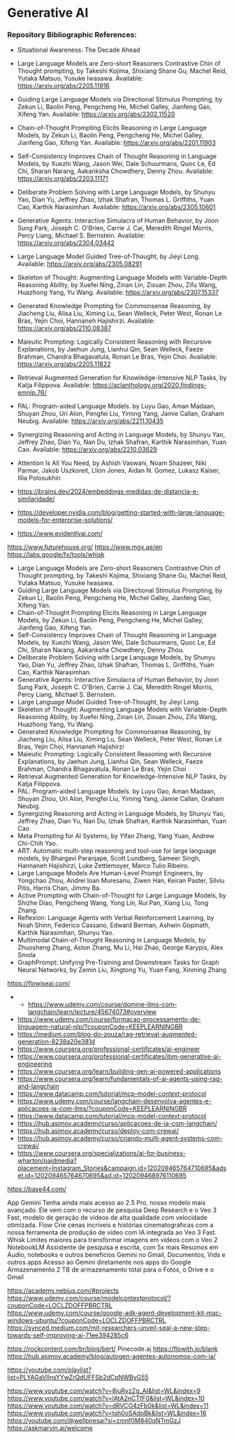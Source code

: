 # Generative AI

### Repository Bibliographic References:
- Situational Awareness: The Decade Ahead

- Large Language Models are Zero-short Reasoners Contrastive Chin of Thought prompting, by Takeshi Kojima, Shixiang Shane Gu, Machel Reid, Yutaka Matsuo, Yusuke Iwasawa. Available: https://arxiv.org/abs/2205.11916

- Guiding Large Language Models via Directional Stimulus Prompting, by Zekun Li, Baolin Peng, Pengcheng He, Michel Galley, Jianfeng Gao, Xifeng Yan. Available: https://arxiv.org/abs/2302.11520

- Chain-of-Thought Prompting Elicits Reasoning in Large Language Models, by Zekun Li, Baolin Peng, Pengcheng He, Michel Galley, Jianfeng Gao, Xifeng Yan. Available: https://arxiv.org/abs/2201.11903

- Self-Consistency Improves Chain of Thought Reasoning in Language Models, by Xuezhi Wang, Jason Wei, Dale Schuurmans, Quoc Le, Ed Chi, Sharan Narang, Aakanksha Chowdhery, Denny Zhou. Available: https://arxiv.org/abs/2203.11171

- Deliberate Problem Solving with Large Language Models, by Shunyu Yao, Dian Yu, Jeffrey Zhao, Izhak Shafran, Thomas L. Griffiths, Yuan Cao, Karthik Narasimhan. Available: https://arxiv.org/abs/2305.10601

- Generative Agents: Interactive Simulacra of Human Behavior, by Joon Sung Park, Joseph C. O'Brien, Carrie J. Cai, Meredith Ringel Morris, Percy Liang, Michael S. Bernstein. Available: https://arxiv.org/abs/2304.03442

- Large Language Model Guided Tree-of-Thought, by Jieyi Long. Available: https://arxiv.org/abs/2305.08291

- Skeleton of Thought: Augmenting Language Models with Variable-Depth Reasoning Ability, by Xuefei Ning, Zinan Lin, Zixuan Zhou, Zifu Wang, Huazhong Yang, Yu Wang. Available: https://arxiv.org/abs/2307.15337

-  Generated Knowledge Prompting for Commonsense Reasoning, by Jiacheng Liu, Alisa Liu, Ximing Lu, Sean Welleck, Peter West, Ronan Le Bras, Yejin Choi, Hannaneh Hajishirzi. Available: https://arxiv.org/abs/2110.08387

- Maieutic Prompting: Logically Consistent Reasoning with Recursive Explanations, by Jaehun Jung, Lianhui Qin, Sean Welleck, Faeze Brahman, Chandra Bhagavatula, Ronan Le Bras, Yejin Choi. Available: https://arxiv.org/abs/2205.11822

- Retrieval Augmented Generation for Knowledge-Intensive NLP Tasks, by Katja Filippova. Available: https://aclanthology.org/2020.findings-emnlp.76/

- PAL: Program-aided Language Models. by Luyu Gao, Aman Madaan, Shuyan Zhou, Uri Alon, Pengfei Liu, Yiming Yang, Jamie Callan, Graham Neubig. Available: https://arxiv.org/abs/2211.10435

- Synergizing Reasoning and Acting in Language Models, by Shunyu Yao, Jeffrey Zhao, Dian Yu, Nan Du, Izhak Shafran, Karthik Narasimhan, Yuan Cao. Available: https://arxiv.org/abs/2210.03629

- Attention Is All You Need, by Ashish Vaswani, Noam Shazeer, Niki Parmar, Jakob Uszkoreit, Llion Jones, Aidan N. Gomez, Lukasz Kaiser, Illia Polosukhin

- https://brains.dev/2024/embeddings-medidas-de-distancia-e-similaridade/

- https://developer.nvidia.com/blog/getting-started-with-large-language-models-for-enterprise-solutions/

- https://www.evidentlyai.com/

https://www.futurehouse.org/
https://www.mgx.ae/en
https://labs.google/fx/tools/whisk

- Large Language Models are Zero-short Reasoners Contrastive Chin of Thought prompting, by Takeshi Kojima, Shixiang Shane Gu, Machel Reid, Yutaka Matsuo, Yusuke Iwasawa. 
- Guiding Large Language Models via Directional Stimulus Prompting, by Zekun Li, Baolin Peng, Pengcheng He, Michel Galley, Jianfeng Gao, Xifeng Yan. 
- Chain-of-Thought Prompting Elicits Reasoning in Large Language Models, by Zekun Li, Baolin Peng, Pengcheng He, Michel Galley, Jianfeng Gao, Xifeng Yan. 
- Self-Consistency Improves Chain of Thought Reasoning in Language Models, by Xuezhi Wang, Jason Wei, Dale Schuurmans, Quoc Le, Ed Chi, Sharan Narang, Aakanksha Chowdhery, Denny Zhou. 
- Deliberate Problem Solving with Large Language Models, by Shunyu Yao, Dian Yu, Jeffrey Zhao, Izhak Shafran, Thomas L. Griffiths, Yuan Cao, Karthik Narasimhan.
- Generative Agents: Interactive Simulacra of Human Behavior, by Joon Sung Park, Joseph C. O'Brien, Carrie J. Cai, Meredith Ringel Morris, Percy Liang, Michael S. Bernstein.
- Large Language Model Guided Tree-of-Thought, by Jieyi Long.
- Skeleton of Thought: Augmenting Language Models with Variable-Depth Reasoning Ability, by Xuefei Ning, Zinan Lin, Zixuan Zhou, Zifu Wang, Huazhong Yang, Yu Wang.
- Generated Knowledge Prompting for Commonsense Reasoning, by Jiacheng Liu, Alisa Liu, Ximing Lu, Sean Welleck, Peter West, Ronan Le Bras, Yejin Choi, Hannaneh Hajishirzi
- Maieutic Prompting: Logically Consistent Reasoning with Recursive Explanations, by Jaehun Jung, Lianhui Qin, Sean Welleck, Faeze Brahman, Chandra Bhagavatula, Ronan Le Bras, Yejin Choi
- Retrieval Augmented Generation for Knowledge-Intensive NLP Tasks, by Katja Filippova. 
- PAL: Program-aided Language Models. by Luyu Gao, Aman Madaan, Shuyan Zhou, Uri Alon, Pengfei Liu, Yiming Yang, Jamie Callan, Graham Neubig.
- Synergizing Reasoning and Acting in Language Models, by Shunyu Yao, Jeffrey Zhao, Dian Yu, Nan Du, Izhak Shafran, Karthik Narasimhan, Yuan Cao
- Meta Prompting for AI Systems, by Yifan Zhang, Yang Yuan, Andrew Chi-Chih Yao.
- ART: Automatic multi-step reasoning and tool-use for large language models, by Bhargavi Paranjape, Scott Lundberg, Sameer Singh, Hannaneh Hajishirzi, Luke Zettlemoyer, Marco Tulio Ribeiro.
- Large Language Models Are Human-Level Prompt Engineers, by Yongchao Zhou, Andrei Ioan Muresanu, Ziwen Han, Keiran Paster, Silviu Pitis, Harris Chan, Jimmy Ba.
- Active Prompting with Chain-of-Thought for Large Language Models, by Shizhe Diao, Pengcheng Wang, Yong Lin, Rui Pan, Xiang Liu, Tong Zhang.
- Reflexion: Language Agents with Verbal Reinforcement Learning, by Noah Shinn, Federico Cassano, Edward Berman, Ashwin Gopinath, Karthik Narasimhan, Shunyu Yao.
- Multimodal Chain-of-Thought Reasoning in Language Models, by Zhuosheng Zhang, Aston Zhang, Mu Li, Hai Zhao, George Karypis, Alex Smola
- GraphPrompt: Unifying Pre-Training and Downstream Tasks for Graph Neural Networks, by Zemin Liu, Xingtong Yu, Yuan Fang, Xinming Zhang

https://flowiseai.com/
- - https://www.udemy.com/course/domine-llms-com-langchain/learn/lecture/45674073#overview
- https://www.udemy.com/course/formacao-processamento-de-linguagem-natural-nlp/?couponCode=KEEPLEARNINGBR
- https://medium.com/blog-do-zouza/rag-retrieval-augmented-generation-8238a20e381d
- https://www.coursera.org/professional-certificates/ai-engineer 
- https://www.coursera.org/professional-certificates/ibm-generative-ai-engineering
- https://www.coursera.org/learn/building-gen-ai-powered-applications
- https://www.coursera.org/learn/fundamentals-of-ai-agents-using-rag-and-langchain
- https://www.datacamp.com/tutorial/mcp-model-context-protocol 
- https://www.udemy.com/course/langchain-desenvolva-agentes-e-aplicacoes-ia-com-llms/?couponCode=KEEPLEARNINGBR 
- https://www.datacamp.com/tutorial/mcp-model-context-protocol 
- https://hub.asimov.academy/curso/aplicacoes-de-ia-com-langchain/
- https://hub.asimov.academy/curso/deploy-com-crewai/
- https://hub.asimov.academy/curso/criando-multi-agent-systems-com-crewai/
- https://www.coursera.org/specializations/ai-for-business-wharton/paidmedia?placement=Instagram_Stories&campaign.id=120209465764710695&adset.id=120209465764670695&ad.id=120209468976110695

https://base44.com/

App Gemini
Tenha ainda mais acesso ao 2.5 Pro, nosso modelo mais avançado. Ele vem com o recurso de pesquisa Deep Research e o Veo 3 Fast, modelo de geração de vídeos de alta qualidade com velocidade otimizada.
Flow
Crie cenas incríveis e histórias cinematográficas com a nossa ferramenta de produção de vídeo com IA integrada ao Veo 3 Fast.
Whisk
Limites maiores para transformar imagens em vídeos com o Veo 2
NotebookLM
Assistente de pesquisa e escrita, com 5x mais Resumos em Áudio, notebooks e outros benefícios
Gemini no Gmail, Documentos, Vids e outros apps
Acesso ao Gemini diretamente nos apps do Google
Armazenamento
2 TB de armazenamento total para o Fotos, o Drive e o Gmail

https://academy.nebius.com/#projects
https://www.udemy.com/course/modelcontextprotocol/?couponCode=LOCLZDOFFPBRCTRL
https://www.udemy.com/course/google-adk-agent-development-kit-mac-windows-ubuntu/?couponCode=LOCLZDOFFPBRCTRL
https://synced.medium.com/mit-researchers-unveil-seal-a-new-step-towards-self-improving-ai-71ee394285c6

https://rockcontent.com/br/blog/bert/
Pinecode.aj
https://flowith.io/blank
https://hub.asimov.academy/blog/autogen-agentes-autonomos-com-ia/

https://youtube.com/playlist?list=PLYAGaVIlnsYYwZrQdUFFSb2dCpNWByG55

https://www.youtube.com/watch?v=8juRvzZg_AI&list=WL&index=9
https://www.youtube.com/watch?v=lAtA2nCTfF0&list=WL&index=10
https://www.youtube.com/watch?v=dRVCO4zFb0k&list=WL&index=11
https://www.youtube.com/watch?v=tsh0oSAdoBk&list=WL&index=16
https://youtube.com/@wellpiresai?si=zmnf0M840qNTmGzJ
https://askmarvin.ai/welcome
